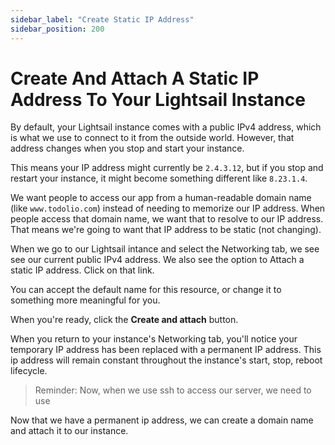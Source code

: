 ```yaml
---
sidebar_label: "Create Static IP Address"
sidebar_position: 200
---
```


# Create And Attach A Static IP Address To Your Lightsail Instance

By default, your Lightsail instance comes with a public IPv4 address, which is what we use to connect to it from the outside world. However, that address changes when you stop and start your instance.

This means your IP address might currently be `2.4.3.12`, but if you stop and restart your instance, it might become something different like `8.23.1.4`.

We want people to access our app from a human-readable domain name (like `www.todolio.com`) instead of needing to memorize our IP address. When people access that domain name, we want that to resolve to our IP address. That means we're going to want that IP address to be static (not changing).

When we go to our Lightsail intance and select the Networking tab, we see see our current public IPv4 address. We also see the option to Attach a static IP address. Click on that link.

You can accept the default name for this resource, or change it to something more meaningful for you.

When you're ready, click the **Create and attach** button.

When you return to your instance's Networking tab, you'll notice your temporary IP address has been replaced with a permanent IP address. This ip address will remain constant throughout the instance's start, stop, reboot lifecycle.

> Reminder: Now, when we use ssh to access our server, we need to use

Now that we have a permanent ip address, we can create a domain name and attach it to our instance.

